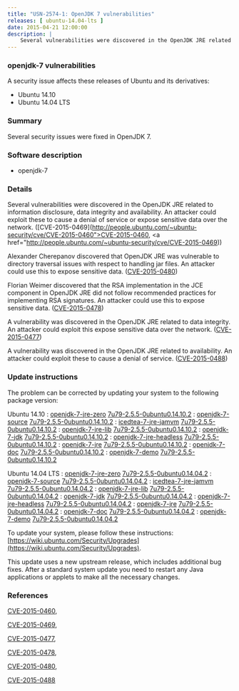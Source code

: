 ```yaml
---
title: "USN-2574-1: OpenJDK 7 vulnerabilities"
releases: [ ubuntu-14.04-lts ]
date: 2015-04-21 12:00:00
description: |
    Several vulnerabilities were discovered in the OpenJDK JRE related to information disclosure, data integrity and availability. An attacker could exploit these to cause a denial of service or expose sensitive data over the network. ([CVE-2015-0469](http://people.ubuntu.com/~ubuntu-security/cve/CVE-2015-0460">CVE-2015-0460</a>, <a href="http://people.ubuntu.com/~ubuntu-security/cve/CVE-2015-0469))
--- 
```

 
### openjdk-7 vulnerabilities

A security issue affects these releases of Ubuntu and its derivatives:

* Ubuntu 14.10
* Ubuntu 14.04 LTS

### Summary

Several security issues were fixed in OpenJDK 7. 

### Software description

* openjdk-7 

### Details

Several vulnerabilities were discovered in the OpenJDK JRE related to information disclosure, data integrity and availability. An attacker could exploit these to cause a denial of service or expose sensitive data over the network. ([CVE-2015-0469](http://people.ubuntu.com/~ubuntu-security/cve/CVE-2015-0460">CVE-2015-0460</a>, <a href="http://people.ubuntu.com/~ubuntu-security/cve/CVE-2015-0469))

Alexander Cherepanov discovered that OpenJDK JRE was vulnerable to directory traversal issues with respect to handling jar files. An attacker could use this to expose sensitive data. ([CVE-2015-0480](http://people.ubuntu.com/~ubuntu-security/cve/CVE-2015-0480))

Florian Weimer discovered that the RSA implementation in the JCE component in OpenJDK JRE did not follow recommended practices for implementing RSA signatures. An attacker could use this to expose sensitive data. ([CVE-2015-0478](http://people.ubuntu.com/~ubuntu-security/cve/CVE-2015-0478))

A vulnerability was discovered in the OpenJDK JRE related to data integrity. An attacker could exploit this expose sensitive data over the network. ([CVE-2015-0477](http://people.ubuntu.com/~ubuntu-security/cve/CVE-2015-0477))

A vulnerability was discovered in the OpenJDK JRE related to availability. An attacker could exploit these to cause a denial of service. ([CVE-2015-0488](http://people.ubuntu.com/~ubuntu-security/cve/CVE-2015-0488)) 

### Update instructions

The problem can be corrected by updating your system to the following package version:

Ubuntu 14.10
 : [openjdk-7-jre-zero](https://launchpad.net/ubuntu/+source/openjdk-7) <span> [7u79-2.5.5-0ubuntu0.14.10.2](https://launchpad.net/ubuntu/+source/openjdk-7/7u79-2.5.5-0ubuntu0.14.10.2) </span> 
 : [openjdk-7-source](https://launchpad.net/ubuntu/+source/openjdk-7) <span> [7u79-2.5.5-0ubuntu0.14.10.2](https://launchpad.net/ubuntu/+source/openjdk-7/7u79-2.5.5-0ubuntu0.14.10.2) </span> 
 : [icedtea-7-jre-jamvm](https://launchpad.net/ubuntu/+source/openjdk-7) <span> [7u79-2.5.5-0ubuntu0.14.10.2](https://launchpad.net/ubuntu/+source/openjdk-7/7u79-2.5.5-0ubuntu0.14.10.2) </span> 
 : [openjdk-7-jre-lib](https://launchpad.net/ubuntu/+source/openjdk-7) <span> [7u79-2.5.5-0ubuntu0.14.10.2](https://launchpad.net/ubuntu/+source/openjdk-7/7u79-2.5.5-0ubuntu0.14.10.2) </span> 
 : [openjdk-7-jdk](https://launchpad.net/ubuntu/+source/openjdk-7) <span> [7u79-2.5.5-0ubuntu0.14.10.2](https://launchpad.net/ubuntu/+source/openjdk-7/7u79-2.5.5-0ubuntu0.14.10.2) </span> 
 : [openjdk-7-jre-headless](https://launchpad.net/ubuntu/+source/openjdk-7) <span> [7u79-2.5.5-0ubuntu0.14.10.2](https://launchpad.net/ubuntu/+source/openjdk-7/7u79-2.5.5-0ubuntu0.14.10.2) </span> 
 : [openjdk-7-jre](https://launchpad.net/ubuntu/+source/openjdk-7) <span> [7u79-2.5.5-0ubuntu0.14.10.2](https://launchpad.net/ubuntu/+source/openjdk-7/7u79-2.5.5-0ubuntu0.14.10.2) </span> 
 : [openjdk-7-doc](https://launchpad.net/ubuntu/+source/openjdk-7) <span> [7u79-2.5.5-0ubuntu0.14.10.2](https://launchpad.net/ubuntu/+source/openjdk-7/7u79-2.5.5-0ubuntu0.14.10.2) </span> 
 : [openjdk-7-demo](https://launchpad.net/ubuntu/+source/openjdk-7) <span> [7u79-2.5.5-0ubuntu0.14.10.2](https://launchpad.net/ubuntu/+source/openjdk-7/7u79-2.5.5-0ubuntu0.14.10.2) </span> 

Ubuntu 14.04 LTS
 : [openjdk-7-jre-zero](https://launchpad.net/ubuntu/+source/openjdk-7) <span> [7u79-2.5.5-0ubuntu0.14.04.2](https://launchpad.net/ubuntu/+source/openjdk-7/7u79-2.5.5-0ubuntu0.14.04.2) </span> 
 : [openjdk-7-source](https://launchpad.net/ubuntu/+source/openjdk-7) <span> [7u79-2.5.5-0ubuntu0.14.04.2](https://launchpad.net/ubuntu/+source/openjdk-7/7u79-2.5.5-0ubuntu0.14.04.2) </span> 
 : [icedtea-7-jre-jamvm](https://launchpad.net/ubuntu/+source/openjdk-7) <span> [7u79-2.5.5-0ubuntu0.14.04.2](https://launchpad.net/ubuntu/+source/openjdk-7/7u79-2.5.5-0ubuntu0.14.04.2) </span> 
 : [openjdk-7-jre-lib](https://launchpad.net/ubuntu/+source/openjdk-7) <span> [7u79-2.5.5-0ubuntu0.14.04.2](https://launchpad.net/ubuntu/+source/openjdk-7/7u79-2.5.5-0ubuntu0.14.04.2) </span> 
 : [openjdk-7-jdk](https://launchpad.net/ubuntu/+source/openjdk-7) <span> [7u79-2.5.5-0ubuntu0.14.04.2](https://launchpad.net/ubuntu/+source/openjdk-7/7u79-2.5.5-0ubuntu0.14.04.2) </span> 
 : [openjdk-7-jre-headless](https://launchpad.net/ubuntu/+source/openjdk-7) <span> [7u79-2.5.5-0ubuntu0.14.04.2](https://launchpad.net/ubuntu/+source/openjdk-7/7u79-2.5.5-0ubuntu0.14.04.2) </span> 
 : [openjdk-7-jre](https://launchpad.net/ubuntu/+source/openjdk-7) <span> [7u79-2.5.5-0ubuntu0.14.04.2](https://launchpad.net/ubuntu/+source/openjdk-7/7u79-2.5.5-0ubuntu0.14.04.2) </span> 
 : [openjdk-7-doc](https://launchpad.net/ubuntu/+source/openjdk-7) <span> [7u79-2.5.5-0ubuntu0.14.04.2](https://launchpad.net/ubuntu/+source/openjdk-7/7u79-2.5.5-0ubuntu0.14.04.2) </span> 
 : [openjdk-7-demo](https://launchpad.net/ubuntu/+source/openjdk-7) <span> [7u79-2.5.5-0ubuntu0.14.04.2](https://launchpad.net/ubuntu/+source/openjdk-7/7u79-2.5.5-0ubuntu0.14.04.2) </span> 

To update your system, please follow these instructions: [https://wiki.ubuntu.com/Security/Upgrades](https://wiki.ubuntu.com/Security/Upgrades).

This update uses a new upstream release, which includes additional bug fixes. After a standard system update you need to restart any Java applications or applets to make all the necessary changes. 

### References

 [CVE-2015-0460](http://people.ubuntu.com/~ubuntu-security/cve/CVE-2015-0460), 

 [CVE-2015-0469](http://people.ubuntu.com/~ubuntu-security/cve/CVE-2015-0469), 

 [CVE-2015-0477](http://people.ubuntu.com/~ubuntu-security/cve/CVE-2015-0477), 

 [CVE-2015-0478](http://people.ubuntu.com/~ubuntu-security/cve/CVE-2015-0478), 

 [CVE-2015-0480](http://people.ubuntu.com/~ubuntu-security/cve/CVE-2015-0480), 

 [CVE-2015-0488](http://people.ubuntu.com/~ubuntu-security/cve/CVE-2015-0488)
 
